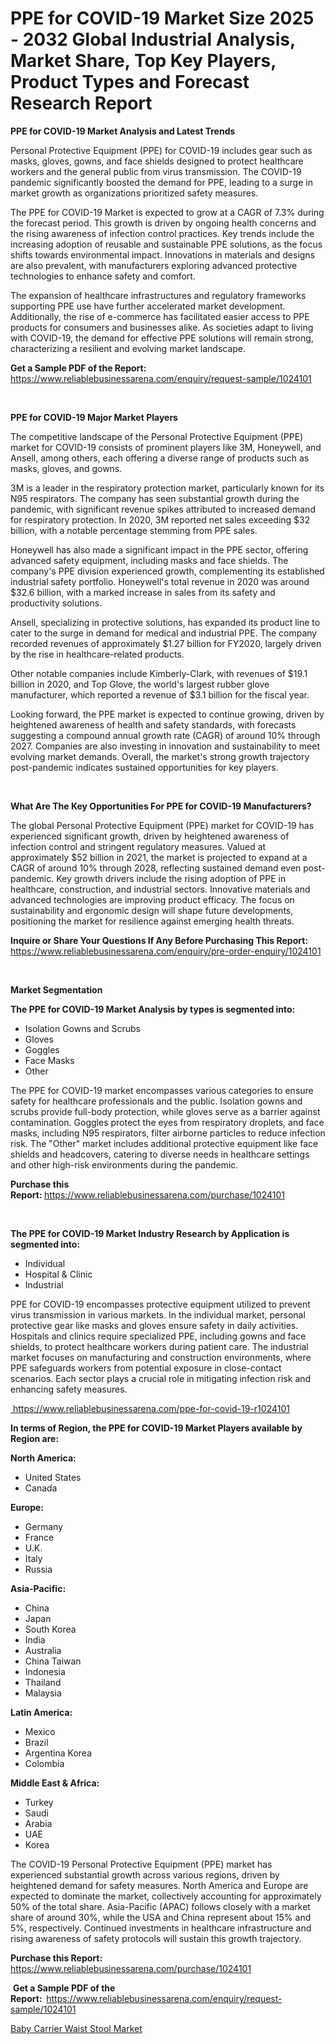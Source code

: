 <p><h1>PPE for COVID-19 Market Size 2025 - 2032 Global Industrial Analysis, Market Share, Top Key Players, Product Types and Forecast Research Report</h1></p><p><strong>PPE for COVID-19 Market Analysis and Latest Trends</strong></p>
<p><p>Personal Protective Equipment (PPE) for COVID-19 includes gear such as masks, gloves, gowns, and face shields designed to protect healthcare workers and the general public from virus transmission. The COVID-19 pandemic significantly boosted the demand for PPE, leading to a surge in market growth as organizations prioritized safety measures.</p><p>The PPE for COVID-19 Market is expected to grow at a CAGR of 7.3% during the forecast period. This growth is driven by ongoing health concerns and the rising awareness of infection control practices. Key trends include the increasing adoption of reusable and sustainable PPE solutions, as the focus shifts towards environmental impact. Innovations in materials and designs are also prevalent, with manufacturers exploring advanced protective technologies to enhance safety and comfort.</p><p>The expansion of healthcare infrastructures and regulatory frameworks supporting PPE use have further accelerated market development. Additionally, the rise of e-commerce has facilitated easier access to PPE products for consumers and businesses alike. As societies adapt to living with COVID-19, the demand for effective PPE solutions will remain strong, characterizing a resilient and evolving market landscape.</p></p>
<p><strong>Get a Sample PDF of the Report:&nbsp;</strong> <a href="https://www.reliablebusinessarena.com/enquiry/request-sample/1024101?utm_campaign=2335&utm_medium=2&utm_source=Github&utm_content=ia&utm_term=09022025&utm_id=ppe-for-covid-19">https://www.reliablebusinessarena.com/enquiry/request-sample/1024101</a></p>
<p>&nbsp;</p>
<p><strong>PPE for COVID-19 Major Market Players</strong></p>
<p><p>The competitive landscape of the Personal Protective Equipment (PPE) market for COVID-19 consists of prominent players like 3M, Honeywell, and Ansell, among others, each offering a diverse range of products such as masks, gloves, and gowns.</p><p>3M is a leader in the respiratory protection market, particularly known for its N95 respirators. The company has seen substantial growth during the pandemic, with significant revenue spikes attributed to increased demand for respiratory protection. In 2020, 3M reported net sales exceeding $32 billion, with a notable percentage stemming from PPE sales.</p><p>Honeywell has also made a significant impact in the PPE sector, offering advanced safety equipment, including masks and face shields. The company's PPE division experienced growth, complementing its established industrial safety portfolio. Honeywell's total revenue in 2020 was around $32.6 billion, with a marked increase in sales from its safety and productivity solutions.</p><p>Ansell, specializing in protective solutions, has expanded its product line to cater to the surge in demand for medical and industrial PPE. The company recorded revenues of approximately $1.27 billion for FY2020, largely driven by the rise in healthcare-related products.</p><p>Other notable companies include Kimberly-Clark, with revenues of $19.1 billion in 2020, and Top Glove, the world's largest rubber glove manufacturer, which reported a revenue of $3.1 billion for the fiscal year.</p><p>Looking forward, the PPE market is expected to continue growing, driven by heightened awareness of health and safety standards, with forecasts suggesting a compound annual growth rate (CAGR) of around 10% through 2027. Companies are also investing in innovation and sustainability to meet evolving market demands. Overall, the market's strong growth trajectory post-pandemic indicates sustained opportunities for key players.</p></p>
<p>&nbsp;</p>
<p><strong>What Are The Key Opportunities For PPE for COVID-19 Manufacturers?</strong></p>
<p><p>The global Personal Protective Equipment (PPE) market for COVID-19 has experienced significant growth, driven by heightened awareness of infection control and stringent regulatory measures. Valued at approximately $52 billion in 2021, the market is projected to expand at a CAGR of around 10% through 2028, reflecting sustained demand even post-pandemic. Key growth drivers include the rising adoption of PPE in healthcare, construction, and industrial sectors. Innovative materials and advanced technologies are improving product efficacy. The focus on sustainability and ergonomic design will shape future developments, positioning the market for resilience against emerging health threats.</p></p>
<p><strong>Inquire or Share Your Questions If Any Before Purchasing This Report:</strong> <a href="https://www.reliablebusinessarena.com/enquiry/pre-order-enquiry/1024101?utm_campaign=2335&utm_medium=2&utm_source=Github&utm_content=ia&utm_term=09022025&utm_id=ppe-for-covid-19">https://www.reliablebusinessarena.com/enquiry/pre-order-enquiry/1024101</a></p>
<p>&nbsp;</p>
<p><strong>Market Segmentation</strong></p>
<p><strong>The PPE for COVID-19 Market Analysis by types is segmented into:</strong></p>
<p><ul><li>Isolation Gowns and Scrubs</li><li>Gloves</li><li>Goggles</li><li>Face Masks</li><li>Other</li></ul></p>
<p><p>The PPE for COVID-19 market encompasses various categories to ensure safety for healthcare professionals and the public. Isolation gowns and scrubs provide full-body protection, while gloves serve as a barrier against contamination. Goggles protect the eyes from respiratory droplets, and face masks, including N95 respirators, filter airborne particles to reduce infection risk. The "Other" market includes additional protective equipment like face shields and headcovers, catering to diverse needs in healthcare settings and other high-risk environments during the pandemic.</p></p>
<p><strong>Purchase this Report:&nbsp;</strong><a href="https://www.reliablebusinessarena.com/purchase/1024101?utm_campaign=2335&utm_medium=2&utm_source=Github&utm_content=ia&utm_term=09022025&utm_id=ppe-for-covid-19">https://www.reliablebusinessarena.com/purchase/1024101</a></p>
<p>&nbsp;</p>
<p><strong>The PPE for COVID-19 Market Industry Research by Application is segmented into:</strong></p>
<p><ul><li>Individual</li><li>Hospital & Clinic</li><li>Industrial</li></ul></p>
<p><p>PPE for COVID-19 encompasses protective equipment utilized to prevent virus transmission in various markets. In the individual market, personal protective gear like masks and gloves ensure safety in daily activities. Hospitals and clinics require specialized PPE, including gowns and face shields, to protect healthcare workers during patient care. The industrial market focuses on manufacturing and construction environments, where PPE safeguards workers from potential exposure in close-contact scenarios. Each sector plays a crucial role in mitigating infection risk and enhancing safety measures.</p></p>
<p><a href="https://www.reliablebusinessarena.com/ppe-for-covid-19-r1024101?utm_campaign=2335&utm_medium=2&utm_source=Github&utm_content=ia&utm_term=09022025&utm_id=ppe-for-covid-19">&nbsp;https://www.reliablebusinessarena.com/ppe-for-covid-19-r1024101</a></p>
<p><strong>In terms of Region, the PPE for COVID-19 Market Players available by Region are:</strong></p>
<p>
    <p> <strong> North America: </strong>
        <ul>
            <li>United States</li>
            <li>Canada</li>
        </ul>
        </p> 
    <p> <strong> Europe: </strong>
        <ul>
            <li>Germany</li>
            <li>France</li>
            <li>U.K.</li>
            <li>Italy</li>
            <li>Russia</li>
        </ul>
        </p> 
    <p> <strong> Asia-Pacific: </strong>
        <ul>
            <li>China</li>
            <li>Japan</li>
            <li>South Korea</li>
            <li>India</li>
            <li>Australia</li>
            <li>China Taiwan</li>
            <li>Indonesia</li>
            <li>Thailand</li>
            <li>Malaysia</li>
        </ul>
        </p> 
    <p> <strong> Latin America: </strong>
        <ul>
            <li>Mexico</li>
            <li>Brazil</li>
            <li>Argentina Korea</li>
            <li>Colombia</li>
        </ul>
        </p> 
    <p> <strong> Middle East & Africa: </strong>
        <ul>
            <li>Turkey</li>
            <li>Saudi</li>
            <li>Arabia</li>
            <li>UAE</li>
            <li>Korea</li>
        </ul>
    </p>
    </p>
<p><p>The COVID-19 Personal Protective Equipment (PPE) market has experienced substantial growth across various regions, driven by heightened demand for safety measures. North America and Europe are expected to dominate the market, collectively accounting for approximately 50% of the total share. Asia-Pacific (APAC) follows closely with a market share of around 30%, while the USA and China represent about 15% and 5%, respectively. Continued investments in healthcare infrastructure and rising awareness of safety protocols will sustain this growth trajectory.</p></p>
<p><strong>Purchase this Report: </strong><a href="https://www.reliablebusinessarena.com/purchase/1024101?utm_campaign=2335&utm_medium=2&utm_source=Github&utm_content=ia&utm_term=09022025&utm_id=ppe-for-covid-19">https://www.reliablebusinessarena.com/purchase/1024101</a></p>
<p>&nbsp;<strong>Get a Sample PDF of the Report:&nbsp;&nbsp;</strong><a href="https://www.reliablebusinessarena.com/enquiry/request-sample/1024101?utm_campaign=2335&utm_medium=2&utm_source=Github&utm_content=ia&utm_term=09022025&utm_id=ppe-for-covid-19">https://www.reliablebusinessarena.com/enquiry/request-sample/1024101</a></p>
<p><strong></strong></p>
<p><p><a href="https://github.com/mezokathleen834/Market-Research-Report-List-1/blob/main/baby-carrier-waist-stool-market.md?utm_campaign=2335&utm_medium=2&utm_source=Github&utm_content=ia&utm_term=09022025&utm_id=ppe-for-covid-19">Baby Carrier Waist Stool Market</a></p></p>